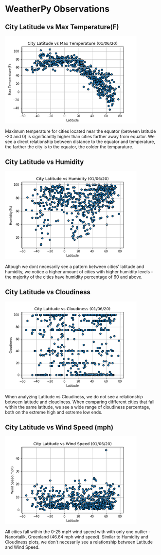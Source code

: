 # WeatherPy Observations


## City Latitude vs Max Temperature(F)


![Lat_vs_temp](https://github.com/AlejandraRosa/Python_Api_Challenge/blob/master/WeatherPy/output_data/max_temp_latitude.png)

Maximum temperature for cities located near the equator (between latitude -20 and 0) is significantly higher than cities farther away from equator. We see a direct relationship between distance to the equator and temperature, the farther the city is to the equator, the colder the temparature.

## City Latitude vs Humidity


![Lat_vs_humidity](https://github.com/AlejandraRosa/Python_Api_Challenge/blob/master/WeatherPy/output_data/humidity_latitude.png)

Altough we dont necesarily see a pattern between cities' latitude and humidity, we notice a higher amount of cities with higher humidity levels - the majority of the cities have humidity percentage of 60 and above. 

## City Latitude vs Cloudiness


![Lat_vs_cloud](https://github.com/AlejandraRosa/Python_Api_Challenge/blob/master/WeatherPy/output_data/cloudiness_latitude.png)

When analyzing Latitude vs Cloudiness, we do not see a relationship between latitude and cloudiness. When comparing diffferent cities that fall within the same latitude, we see a wide range of cloudiness percentage, both on the extreme high and extreme low ends. 

## City Latitude vs Wind Speed (mph)


![Lat_vs_wind](https://github.com/AlejandraRosa/Python_Api_Challenge/blob/master/WeatherPy/output_data/wind_latitude.png)
 
All cities fall within the 0-25 mpH wind speed with with only one outlier - Nanortalik, Greenland (46.64 mph wind speed). Similar to Humidity and Cloudiness plots, we don't necesarily see a relationship between Latitude and Wind Speed.


